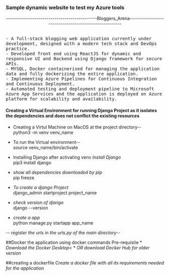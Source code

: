### Sample dynamic website to test my Azure tools <br>
<p align="center">---------------------------------------------Bloggers_Arena-----------------------------------------------------</p>
<br>
<samp>- A full-stack blogging web application currently under development, designed with a modern tech stack and DevOps practice.<br>
- Developed front end using ReactJS for dynamic and responsive UI and Backend using Django framework for secure APIs.<br>
- MYSQL, Docker containerised for managing the application data and fully dockerizing the entire application.<br>
- Implementing Azure Pipelines for Continuous Integration and Continuous Deployment.<br>
- Automated testing and deployment pipeline to Microsoft Azure App Services and the application is deployed on Azure platform for scalability and   availability.<br></samp>

#### Creating a Virtual Environment for running Django Project as it isolates the dependencies and does not conflict the existing resources
*  Creating a Virtul Machine on MacOS at the project directory--<br>
python3 -m venv venv_name

* To run the Virtual environment--<br>
source venv_name/bin/activate

*  Installing Django after activating venv
<i>Install Django </i> <br>
pip3 install django

 * <i> show all dependencies downloaded by pip </i><br>
pip freeze

* <i>To create a django Project </i><br>
django_admin startproject project_name

* <i>check version of django</i><br>
django --version

* <i>create a app</i><br>
python manage.py startapp app_name

<i>-- register the urls in the urls.py of the main directory--</i><br>

##Docker the application using docker commands
Pre-requistie 
    * <i>Download the Docker Desktop</i><
    * <i>OR download Docker Hub for older version</i><br>

##creating a dockerfile
<i>Create a docker file with all its requirements needed for the application</i><br>

